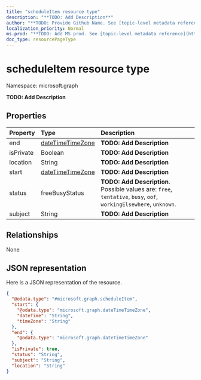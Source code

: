 ```yaml
---
title: "scheduleItem resource type"
description: "**TODO: Add Description**"
author: "**TODO: Provide Github Name. See [topic-level metadata reference](https://msgo.azurewebsites.net/add/document/guidelines/metadata.html#topic-level-metadata)**"
localization_priority: Normal
ms.prod: "**TODO: Add MS prod. See [topic-level metadata reference](https://msgo.azurewebsites.net/add/document/guidelines/metadata.html#topic-level-metadata)**"
doc_type: resourcePageType
---
```


# scheduleItem resource type


Namespace: microsoft.graph

**TODO: Add Description**

## Properties
|Property|Type|Description|
|:---|:---|:---|
|end|[dateTimeTimeZone](../resources/datetimetimezone.md)|**TODO: Add Description**|
|isPrivate|Boolean|**TODO: Add Description**|
|location|String|**TODO: Add Description**|
|start|[dateTimeTimeZone](../resources/datetimetimezone.md)|**TODO: Add Description**|
|status|freeBusyStatus|**TODO: Add Description**. Possible values are: `free`, `tentative`, `busy`, `oof`, `workingElsewhere`, `unknown`.|
|subject|String|**TODO: Add Description**|

## Relationships
None

## JSON representation
Here is a JSON representation of the resource.
<!-- {
  "blockType": "resource",
  "@odata.type": "microsoft.graph.scheduleItem"
}
-->
``` json
{
  "@odata.type": "#microsoft.graph.scheduleItem",
  "start": {
    "@odata.type": "microsoft.graph.dateTimeTimeZone",
    "dateTime": "String",
    "timeZone": "String"
  },
  "end": {
    "@odata.type": "microsoft.graph.dateTimeTimeZone"
  },
  "isPrivate": true,
  "status": "String",
  "subject": "String",
  "location": "String"
}
```

